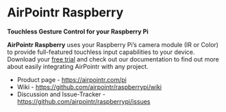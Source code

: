 # AirPointr Raspberry

**Touchless Gesture Control for your Raspberry Pi**

**AirPointr Raspberry** uses your Raspberry Pi’s camera module (IR or Color) to provide full-featured touchless input capabilities to your device. Download your <a href="https://airpointr.com/pi#get" target="_blank">free trial</a> and check out our documentation to find out more about easily integrating AirPointr with any project.

- Product page - <https://airpointr.com/pi>
- Wiki - <https://github.com/airpointr/raspberrypi/wiki>
- Discussion and Issue-Tracker - <https://github.com/airpointr/raspberrypi/issues>

